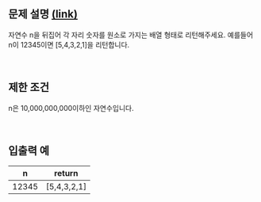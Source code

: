 ## 문제 설명 [(link)](https://school.programmers.co.kr/learn/courses/30/lessons/12932?language=javascript)

자연수 n을 뒤집어 각 자리 숫자를 원소로 가지는 배열 형태로 리턴해주세요. 예를들어 n이 12345이면 [5,4,3,2,1]을 리턴합니다.

<br>

## 제한 조건

n은 10,000,000,000이하인 자연수입니다.

<br>

## 입출력 예

| n     | return      |
| ----- | ----------- |
| 12345 | [5,4,3,2,1] |
